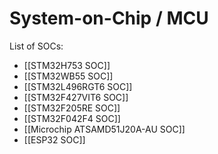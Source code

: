 # System-on-Chip / MCU

List of SOCs:
- [[STM32H753 SOC]]
- [[STM32WB55 SOC]]
- [[STM32L496RGT6 SOC]]
- [[STM32F427VIT6 SOC]]
- [[STM32F205RE SOC]]
- [[STM32F042F4 SOC]]
- [[Microchip ATSAMD51J20A-AU SOC]]
- [[ESP32 SOC]]